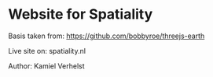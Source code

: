 # Website for Spatiality

Basis taken from: https://github.com/bobbyroe/threejs-earth 

Live site on: spatiality.nl

Author: Kamiel Verhelst
